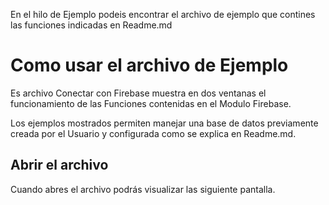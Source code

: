 En el hilo de Ejemplo podeis encontrar el archivo de ejemplo que contines las funciones indicadas en Readme.md

# Como usar el archivo de Ejemplo
Es archivo Conectar con Firebase muestra en dos ventanas el funcionamiento de las Funciones contenidas en el Modulo Firebase.

Los ejemplos mostrados permiten manejar una base de datos previamente creada por el Usuario y configurada como se explica en Readme.md.

## Abrir el archivo
Cuando abres el archivo podrás visualizar las siguiente pantalla.
